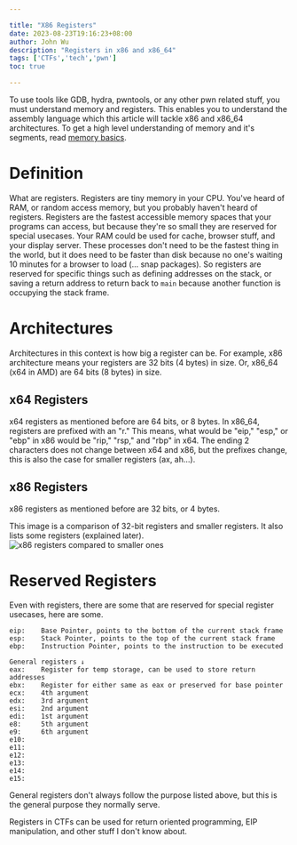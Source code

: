 ```yaml
---

title: "X86 Registers"
date: 2023-08-23T19:16:23+08:00
author: John Wu
description: "Registers in x86 and x86_64"
tags: ['CTFs','tech','pwn']
toc: true

---
```


To use tools like GDB, hydra, pwntools, or any other pwn related stuff, you must understand memory and registers.
This enables you to understand the assembly language which this article will tackle x86 and x86_64 architectures.
To get a high level understanding of memory and it's segments, read [memory basics](/posts/notes/memory-basics).

# Definition
What are registers.
Registers are tiny memory in your CPU.
You've heard of RAM, or random access memory, but you probably haven't heard of registers.
Registers are the fastest accessible memory spaces that your programs can access, but because they're so small they are reserved for special usecases.
Your RAM could be used for cache, browser stuff, and your display server.
These processes don't need to be the fastest thing in the world, but it does need to be faster than disk because no one's waiting 10 minutes for a browser to load (... snap packages).
So registers are reserved for specific things such as defining addresses on the stack, or saving a return address to return back to `main` because another function is occupying the stack frame.

# Architectures
Architectures in this context is how big a register can be.
For example, x86 architecture means your registers are 32 bits (4 bytes) in size.
Or, x86_64 (x64 in AMD) are 64 bits (8 bytes) in size.

## x64 Registers
x64 registers as mentioned before are 64 bits, or 8 bytes.
In x86_64, registers are prefixed with an "r."
This means, what would be "eip," "esp," or "ebp" in x86 would be "rip," "rsp," and "rbp" in x64.
The ending 2 characters does not change between x64 and x86, but the prefixes change, this is also the case for smaller registers (ax, ah...).

## x86 Registers
x86 registers as mentioned before are 32 bits, or 4 bytes.

This image is a comparison of 32-bit registers and smaller registers.
It also lists some registers (explained later).
![x86 registers compared to smaller ones](/images/CTF-notes/x86-registers.png)

# Reserved Registers
Even with registers, there are some that are reserved for special register usecases, here are some.
```
eip:    Base Pointer, points to the bottom of the current stack frame
esp:    Stack Pointer, points to the top of the current stack frame
ebp:    Instruction Pointer, points to the instruction to be executed

General registers ↓
eax:    Register for temp storage, can be used to store return addresses
ebx:    Register for either same as eax or preserved for base pointer
ecx:    4th argument
edx:    3rd argument
esi:    2nd argument
edi:    1st argument
e8:     5th argument
e9:     6th argument
e10:
e11:
e12:
e13:
e14:
e15:
```

General registers don't always follow the purpose listed above, but this is the general purpose they normally serve.

Registers in CTFs can be used for return oriented programming, EIP manipulation, and other stuff I don't know about.
